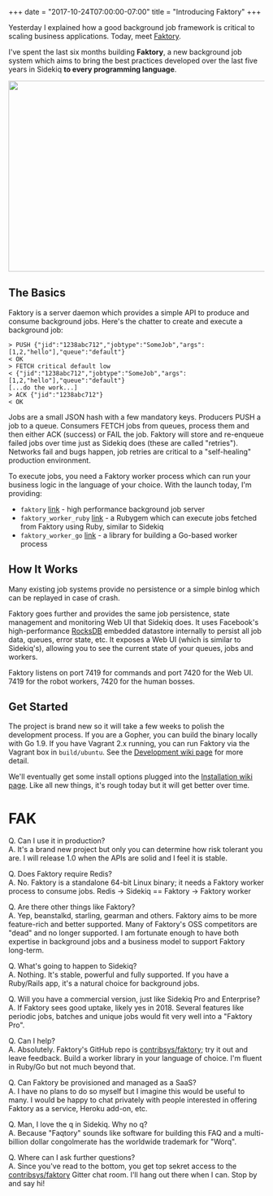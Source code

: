+++
date = "2017-10-24T07:00:00-07:00"
title = "Introducing Faktory"
+++

Yesterday I explained how a good background job framework is critical to
scaling business applications.  Today, meet
[Faktory](https://github.com/contribsys/faktory).

I've spent the last six months building **Faktory**, a new background
job system which aims to bring the best practices developed over the
last five years in Sidekiq **to every programming language**.

<center><img src="http://www.mikeperham.com/images/faktory-ui.png" width="800" height="375"/></center>

## The Basics

Faktory is a server daemon which provides a simple API to produce and
consume background jobs.  Here's the chatter to create and execute
a background job:

```
> PUSH {"jid":"1238abc712","jobtype":"SomeJob","args":[1,2,"hello"],"queue":"default"}
< OK
> FETCH critical default low
< {"jid":"1238abc712","jobtype":"SomeJob","args":[1,2,"hello"],"queue":"default"}
[...do the work...]
> ACK {"jid":"1238abc712"}
< OK
```

Jobs are a small JSON hash with a few mandatory keys.
Producers PUSH a job to a queue. Consumers FETCH jobs from queues,
process them and then either ACK (success) or FAIL the job.  Faktory
will store and re-enqueue failed jobs over time just as Sidekiq does
(these are called "retries").  Networks fail and bugs happen, job retries
are critical to a "self-healing" production environment.

To execute jobs, you need a Faktory worker process which can run
your business logic in the language of your choice.  With the launch
today, I'm providing:

* `faktory` [link](https://github.com/contribsys/faktory) - high
  performance background job server
* `faktory_worker_ruby` [link](https://github.com/contribsys/faktory_worker_ruby) -
  a Rubygem which can execute jobs fetched from Faktory using Ruby,
similar to Sidekiq
* `faktory_worker_go` [link](https://github.com/contribsys/faktory_worker_go) -
  a library for building a Go-based worker process

## How It Works

Many existing job systems provide no persistence or a simple binlog
which can be replayed in case of crash.

Faktory goes further and provides the same job persistence, state management and
monitoring Web UI that Sidekiq does.  It uses
Facebook's high-performance [RocksDB](http://rocksdb.org) embedded
datastore internally to
persist all job data, queues, error state, etc.  It exposes a Web UI
(which is similar to Sidekiq's), allowing you to see the current
state of your queues, jobs and workers.

Faktory listens on port 7419 for commands and port 7420 for the Web UI.
7419 for the robot workers, 7420 for the human bosses.

## Get Started

The project is brand new so it will take a few weeks to polish the
development process.  If you are a Gopher, you can build the binary locally with Go 1.9.
If you have Vagrant 2.x running, you can run Faktory via
the Vagrant box in `build/ubuntu`.  See the [Development wiki page](https://github.com/contribsys/faktory/wiki/Development)
for more detail.

We'll eventually get some install options plugged into the
[Installation wiki page](https://github.com/contribsys/faktory/wiki/Installation).
Like all new things, it's rough today but it will get better over time.

# FAK

Q. Can I use it in production?</br>
A. It's a brand new project but only you can determine how risk tolerant you are.
I will release 1.0 when the APIs are solid and I feel it is stable.

Q. Does Faktory require Redis?<br/>
A. No. Faktory is a standalone 64-bit Linux binary; it needs a Faktory worker
process to consume jobs.  Redis -> Sidekiq == Faktory -> Faktory worker

Q. Are there other things like Faktory?<br/>
A. Yep, beanstalkd, starling, gearman and others.  Faktory aims to be
more feature-rich and better supported.  Many of Faktory's OSS competitors
are "dead" and no longer supported.  I am fortunate enough to have both
expertise in background jobs and a business model to support Faktory long-term.

Q. What's going to happen to Sidekiq?<br/>
A. Nothing.  It's stable, powerful and fully supported.  If you have a
Ruby/Rails app, it's a natural choice for background jobs.

Q. Will you have a commercial version, just like Sidekiq Pro and Enterprise?<br/>
A. If Faktory sees good uptake, likely yes in 2018.
Several features like periodic jobs, batches and unique jobs would fit
very well into a "Faktory Pro".

Q. Can I help?<br/>
A. Absolutely.  Faktory's GitHub repo is [contribsys/faktory](https://github.com/contribsys/faktory);
try it out and leave feedback.  Build a worker library in your language
of choice.  I'm fluent in Ruby/Go but not much beyond that.

Q. Can Faktory be provisioned and managed as a SaaS?<br/>
A. I have no plans to do so myself but I imagine this would be useful to many.
I would be happy to chat privately with people interested in offering
Faktory as a service, Heroku add-on, etc.

Q. Man, I love the q in Sidekiq.  Why no q?<br/>
A. Because "Faqtory" sounds like software for building this FAQ and
a multi-billion dollar congolmerate has the worldwide trademark
for "Worq".

Q. Where can I ask further questions?<br/>
A. Since you've read to the bottom, you get top sekret access to the
[contribsys/faktory](https://gitter.im/contribsys/faktory) Gitter chat room.
I'll hang out there when I can. Stop by and say hi!
